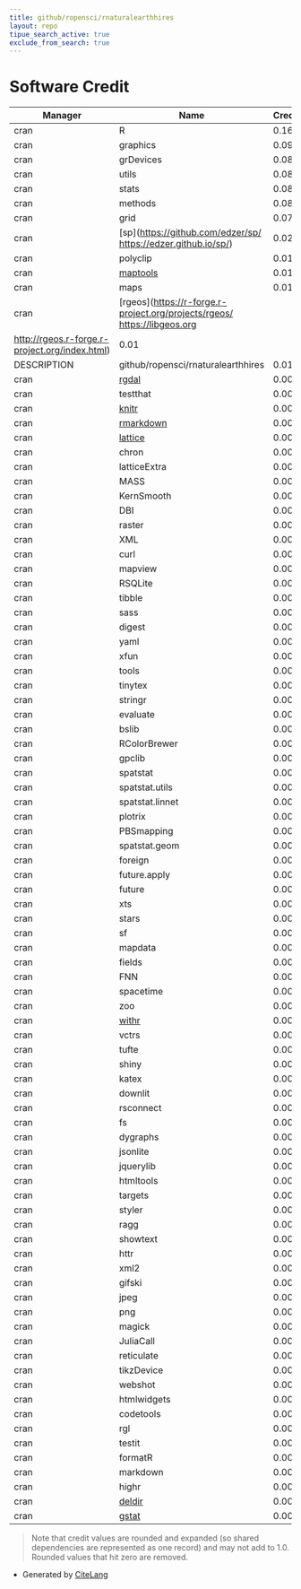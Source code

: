 ```yaml
---
title: github/ropensci/rnaturalearthhires
layout: repo
tipue_search_active: true
exclude_from_search: true
---
```

# Software Credit

|Manager|Name|Credit|
|-------|----|------|
|cran|R|0.162|
|cran|graphics|0.095|
|cran|grDevices|0.089|
|cran|utils|0.085|
|cran|stats|0.083|
|cran|methods|0.08|
|cran|grid|0.07|
|cran|[sp](https://github.com/edzer/sp/ https://edzer.github.io/sp/)|0.025|
|cran|polyclip|0.018|
|cran|[maptools](http://maptools.r-forge.r-project.org/)|0.013|
|cran|maps|0.011|
|cran|[rgeos](https://r-forge.r-project.org/projects/rgeos/ https://libgeos.org
http://rgeos.r-forge.r-project.org/index.html)|0.01|
|DESCRIPTION|github/ropensci/rnaturalearthhires|0.01|
|cran|[rgdal](http://rgdal.r-forge.r-project.org)|0.009|
|cran|testthat|0.008|
|cran|[knitr](https://yihui.org/knitr/)|0.007|
|cran|[rmarkdown](https://github.com/rstudio/rmarkdown)|0.006|
|cran|[lattice](http://lattice.r-forge.r-project.org/)|0.006|
|cran|chron|0.006|
|cran|latticeExtra|0.006|
|cran|MASS|0.006|
|cran|KernSmooth|0.006|
|cran|DBI|0.006|
|cran|raster|0.006|
|cran|XML|0.006|
|cran|curl|0.004|
|cran|mapview|0.004|
|cran|RSQLite|0.004|
|cran|tibble|0.004|
|cran|sass|0.004|
|cran|digest|0.004|
|cran|yaml|0.004|
|cran|xfun|0.004|
|cran|tools|0.004|
|cran|tinytex|0.004|
|cran|stringr|0.004|
|cran|evaluate|0.004|
|cran|bslib|0.004|
|cran|RColorBrewer|0.004|
|cran|gpclib|0.003|
|cran|spatstat|0.003|
|cran|spatstat.utils|0.003|
|cran|spatstat.linnet|0.003|
|cran|plotrix|0.003|
|cran|PBSmapping|0.003|
|cran|spatstat.geom|0.003|
|cran|foreign|0.003|
|cran|future.apply|0.003|
|cran|future|0.003|
|cran|xts|0.003|
|cran|stars|0.003|
|cran|sf|0.003|
|cran|mapdata|0.003|
|cran|fields|0.003|
|cran|FNN|0.003|
|cran|spacetime|0.003|
|cran|zoo|0.003|
|cran|[withr](https://withr.r-lib.org)|0.002|
|cran|vctrs|0.002|
|cran|tufte|0.002|
|cran|shiny|0.002|
|cran|katex|0.002|
|cran|downlit|0.002|
|cran|rsconnect|0.002|
|cran|fs|0.002|
|cran|dygraphs|0.002|
|cran|jsonlite|0.002|
|cran|jquerylib|0.002|
|cran|htmltools|0.002|
|cran|targets|0.002|
|cran|styler|0.002|
|cran|ragg|0.002|
|cran|showtext|0.002|
|cran|httr|0.002|
|cran|xml2|0.002|
|cran|gifski|0.002|
|cran|jpeg|0.002|
|cran|png|0.002|
|cran|magick|0.002|
|cran|JuliaCall|0.002|
|cran|reticulate|0.002|
|cran|tikzDevice|0.002|
|cran|webshot|0.002|
|cran|htmlwidgets|0.002|
|cran|codetools|0.002|
|cran|rgl|0.002|
|cran|testit|0.002|
|cran|formatR|0.002|
|cran|markdown|0.002|
|cran|highr|0.002|
|cran|[deldir](https://www.stat.auckland.ac.nz/~rolf/)|0.001|
|cran|[gstat](https://github.com/r-spatial/gstat/)|0.001|


> Note that credit values are rounded and expanded (so shared dependencies are represented as one record) and may not add to 1.0. Rounded values that hit zero are removed.


- Generated by [CiteLang](https://github.com/vsoch/citelang)
